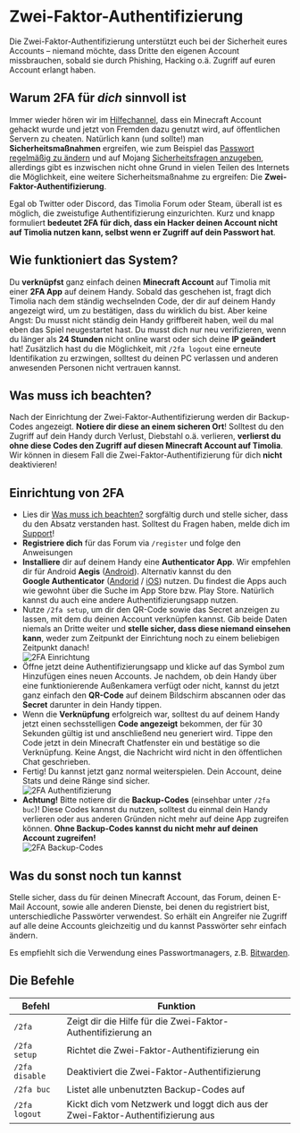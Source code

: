 # Zwei-Faktor-Authentifizierung
Die Zwei-Faktor-Authentifizierung unterstützt euch bei der Sicherheit eures Accounts – niemand möchte, dass Dritte 
den eigenen Account missbrauchen, sobald sie durch Phishing, Hacking o.ä. Zugriff auf euren Account erlangt haben.


## Warum 2FA für *dich* sinnvoll ist
Immer wieder hören wir im [Hilfechannel](/faq/#wer-supportet-mich-wenn-ich-fragen-habe), dass ein Minecraft Account gehackt wurde und jetzt von Fremden dazu genutzt 
wird, auf öffentlichen Servern zu cheaten. Natürlich kann (und sollte!) man **Sicherheitsmaßnahmen** ergreifen, wie zum 
Beispiel das [Passwort regelmäßig zu ändern](https://www.minecraft.net/de-de/profile) und auf Mojang 
[Sicherheitsfragen anzugeben](https://account.mojang.com/me/settings), allerdings gibt es inzwischen nicht ohne Grund 
in vielen Teilen des Internets die Möglichkeit, eine weitere Sicherheitsmaßnahme zu ergreifen:
Die **Zwei-Faktor-Authentifizierung**.

Egal ob Twitter oder Discord, das Timolia Forum oder Steam, überall ist es möglich, die zweistufige Authentifizierung einzurichten.
Kurz und knapp formuliert **bedeutet 2FA für dich, dass ein Hacker deinen Account nicht auf Timolia nutzen kann, 
selbst wenn er Zugriff auf dein Passwort hat**.


## Wie funktioniert das System?
Du **verknüpfst** ganz einfach deinen **Minecraft Account** auf Timolia mit einer **2FA App** auf deinem Handy.
Sobald das geschehen ist, fragt dich Timolia nach dem ständig wechselnden Code, der dir auf deinem Handy angezeigt wird, um zu bestätigen, dass du wirklich du bist.
Aber keine Angst: Du musst nicht ständig dein Handy griffbereit haben, weil du mal eben das Spiel neugestartet hast. 
Du musst dich nur neu verifizieren, wenn du länger als **24 Stunden** nicht online warst oder sich deine **IP geändert** hat!
Zusätzlich hast du die Möglichkeit, mit `/2fa logout` eine erneute Identifikation zu erzwingen, solltest du deinen PC verlassen 
und anderen anwesenden Personen nicht vertrauen kannst.


## Was muss ich beachten?
Nach der Einrichtung der Zwei-Faktor-Authentifizierung werden dir Backup-Codes angezeigt. **Notiere dir diese an einem sicheren Ort**!
Solltest du den Zugriff auf dein Handy durch Verlust, Diebstahl o.ä. verlieren, **verlierst du ohne diese Codes den Zugriff auf 
diesen Minecraft Account auf Timolia**.
Wir können in diesem Fall die Zwei-Faktor-Authentifizierung für dich **nicht** deaktivieren!


## Einrichtung von 2FA
- Lies dir [Was muss ich beachten?](#was-muss-ich-beachten) sorgfältig durch und stelle sicher, dass du den Absatz verstanden hast. 
  Solltest du Fragen haben, melde dich im [Support](/faq/#wer-supportet-mich-wenn-ich-fragen-habe)!
- **Registriere dich** für das Forum via `/register` und folge den Anweisungen
- **Installiere** dir auf deinem Handy eine **Authenticator App**. Wir empfehlen dir für 
  Android **Aegis** ([Android](https://play.google.com/store/apps/details?id=com.beemdevelopment.aegis)). Alternativ kannst du den  
  **Google Authenticator** ([Andorid](https://play.google.com/store/apps/details?id=com.google.android.apps.authenticator2) / [iOS](https://itunes.apple.com/de/app/google-authenticator/id388497605)) nutzen. 
  Du findest die Apps auch wie gewohnt über die Suche im App Store bzw. Play Store. Natürlich kannst du auch eine andere Authentifizierungsapp nutzen.
- Nutze `/2fa setup`, um dir den QR-Code sowie das Secret anzeigen zu lassen, mit dem du deinen Account verknüpfen kannst.
  Gib beide Daten niemals an Dritte weiter und **stelle sicher, dass diese niemand einsehen kann**, weder zum Zeitpunkt der
  Einrichtung noch zu einem beliebigen Zeitpunkt danach!
  <br>
  <img alt="2FA Einrichtung" src="../img/2fa-setup.png">
- Öffne jetzt deine Authentifizierungsapp und klicke auf das Symbol zum Hinzufügen eines neuen Accounts. 
  Je nachdem, ob dein Handy über eine funktionierende Außenkamera verfügt oder nicht, kannst du jetzt ganz einfach den
  **QR-Code** auf deinem Bildschirm abscannen oder das **Secret** darunter in dein Handy tippen.
- Wenn die **Verknüpfung** erfolgreich war, solltest du auf deinem Handy jetzt einen sechsstelligen **Code angezeigt** bekommen, der für 30 Sekunden 
  gültig ist und anschließend neu generiert wird. 
  Tippe den Code jetzt in dein Minecraft Chatfenster ein und bestätige so die Verknüpfung.
  Keine Angst, die Nachricht wird nicht in den öffentlichen Chat geschrieben.
- Fertig! Du kannst jetzt ganz normal weiterspielen. Dein Account, deine Stats und deine Ränge sind sicher.
  <br>
  <img alt="2FA Authentifizierung" src="../img/2fa-authentication.png">
- **Achtung!** Bitte notiere dir die **Backup-Codes** (einsehbar unter `/2fa buc`)! Diese Codes kannst du nutzen, solltest 
  du einmal dein Handy verlieren oder aus anderen Gründen nicht mehr auf deine App zugreifen können.
  **Ohne Backup-Codes kannst du nicht mehr auf deinen Account zugreifen!**
  <br>
  <img alt="2FA Backup-Codes" src="../img/2fa-backupcodes.png">


## Was du sonst noch tun kannst
Stelle sicher, dass du für deinen Minecraft Account, das Forum, deinen E-Mail Account, sowie alle anderen Dienste, bei denen
du registriert bist, unterschiedliche Passwörter verwendest. So erhält ein Angreifer nie Zugriff auf alle deine Accounts gleichzeitig
und du kannst Passwörter sehr einfach ändern.

Es empfiehlt sich die Verwendung eines Passwortmanagers, z.B. [Bitwarden](https://bitwarden.com/).


## Die Befehle

| Befehl | Funktion |
| ------ | -------- |
| `/2fa`         | Zeigt dir die Hilfe für die Zwei-Faktor-Authentifizierung an |
| `/2fa setup`   | Richtet die Zwei-Faktor-Authentifizierung ein |
| `/2fa disable` | Deaktiviert die Zwei-Faktor-Authentifizierung |
| `/2fa buc`     | Listet alle unbenutzten Backup-Codes auf |
| `/2fa logout`  | Kickt dich vom Netzwerk und loggt dich aus der Zwei-Faktor-Authentifizierung aus |
